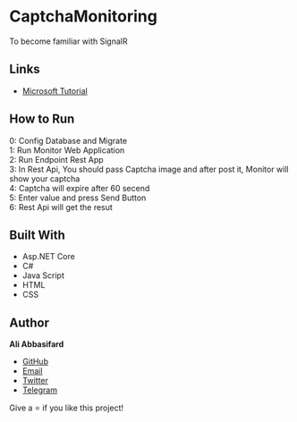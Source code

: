 # CaptchaMonitoring
To become familiar with SignalR

## Links

- [Microsoft Tutorial](https://docs.microsoft.com/en-us/aspnet/core/tutorials/signalr?view=aspnetcore-6.0)

## How to Run
0: Config Database and Migrate </br>
1: Run Monitor Web Application </br>
2: Run Endpoint Rest App </br>
3: In Rest Api, You should pass Captcha image and after post it, Monitor will show your captcha </br>
4: Captcha will expire after 60 secend </br>
5: Enter value and press Send Button </br>
6: Rest Api will get the resut </br>

## Built With
- Asp.NET Core
- C#
- Java Script
- HTML
- CSS

## Author

**Ali Abbasifard**

- [GitHub](https://github.com/AliAbbasifard)
- [Email](aliabbasifard@hotmail.com)
- [Twitter](https://twitter.com/Ali_Abbasifard)
- [Telegram](https://t.me/iamfard)

Give a ⭐️ if you like this project!
